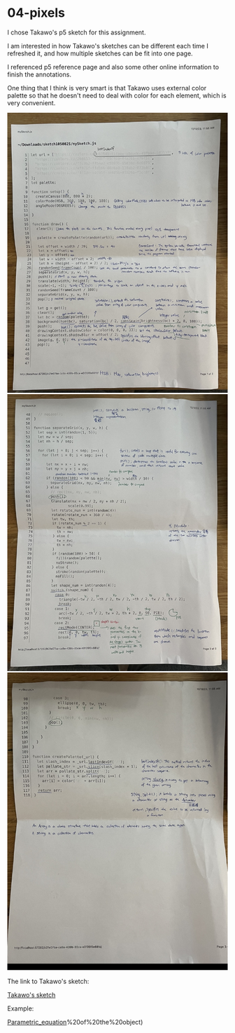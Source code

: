 # 04-pixels
I chose Takawo's p5 sketch for this assignment.

I am interested in how Takawo's sketches can be different each time I refreshed it, and how multiple sketches can be fit into one page.

I referenced p5 reference page and also some other online information to finish the annotations.

One thing that I think is very smart is that Takawo uses external color palette so that he doesn't need to deal with color for each element, which is very convenient.

 ![print_annotate_code_exercise1](print_annotate_code_exercise1.jpg)
 ![print_annotate_code_exercise2](print_annotate_code_exercise2.jpg)
 ![print_annotate_code_exercise3](print_annotate_code_exercise3.jpg)

The link to Takawo's sketch: 

[Takawo's sketch](https://openprocessing.org/sketch/1050025)

Example:

[Parametric_equation](https://en.wikipedia.org/wiki/Parametric_equation#:~:text=Parametric%20equations%20are%20commonly%20used,as%20parametrisation)%20of%20the%20object)
